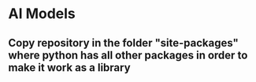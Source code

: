 # AI Models
## Copy repository in the folder "site-packages" where python has all other packages in order to make it work as a library